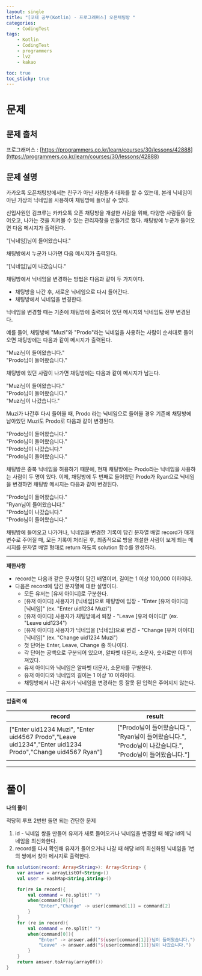 ```yaml
---
layout: single
title: "[코테 공부(Kotlin) - 프로그래머스] 오픈채팅방 "
categories: 
    - CodingTest
tags:
    - Kotlin
    - CodingTest
    - programmers
    - lv2
    - kakao

toc: true
toc_sticky: true
---
```


# 문제
## 문제 출처
프로그래머스 : [https://programmers.co.kr/learn/courses/30/lessons/42888](https://programmers.co.kr/learn/courses/30/lessons/42888)

## 문제 설명

카카오톡 오픈채팅방에서는 친구가 아닌 사람들과 대화를 할 수 있는데, 본래 닉네임이 아닌 가상의 닉네임을 사용하여 채팅방에 들어갈 수 있다.

신입사원인 김크루는 카카오톡 오픈 채팅방을 개설한 사람을 위해, 다양한 사람들이 들어오고, 나가는 것을 지켜볼 수 있는 관리자창을 만들기로 했다. 채팅방에 누군가 들어오면 다음 메시지가 출력된다.

"[닉네임]님이 들어왔습니다."

채팅방에서 누군가 나가면 다음 메시지가 출력된다.

"[닉네임]님이 나갔습니다."

채팅방에서 닉네임을 변경하는 방법은 다음과 같이 두 가지이다.

- 채팅방을 나간 후, 새로운 닉네임으로 다시 들어간다.
- 채팅방에서 닉네임을 변경한다.

닉네임을 변경할 때는 기존에 채팅방에 출력되어 있던 메시지의 닉네임도 전부 변경된다.

예를 들어, 채팅방에 "Muzi"와 "Prodo"라는 닉네임을 사용하는 사람이 순서대로 들어오면 채팅방에는 다음과 같이 메시지가 출력된다.

"Muzi님이 들어왔습니다."<br>
"Prodo님이 들어왔습니다."

채팅방에 있던 사람이 나가면 채팅방에는 다음과 같이 메시지가 남는다.

"Muzi님이 들어왔습니다."<br>
"Prodo님이 들어왔습니다."<br>
"Muzi님이 나갔습니다."

Muzi가 나간후 다시 들어올 때, Prodo 라는 닉네임으로 들어올 경우 기존에 채팅방에 남아있던 Muzi도 Prodo로 다음과 같이 변경된다.

"Prodo님이 들어왔습니다."<br>
"Prodo님이 들어왔습니다."<br>
"Prodo님이 나갔습니다."<br>
"Prodo님이 들어왔습니다."

채팅방은 중복 닉네임을 허용하기 때문에, 현재 채팅방에는 Prodo라는 닉네임을 사용하는 사람이 두 명이 있다. 이제, 채팅방에 두 번째로 들어왔던 Prodo가 Ryan으로 닉네임을 변경하면 채팅방 메시지는 다음과 같이 변경된다.

"Prodo님이 들어왔습니다."<br>
"Ryan님이 들어왔습니다."<br>
"Prodo님이 나갔습니다."<br>
"Prodo님이 들어왔습니다."

채팅방에 들어오고 나가거나, 닉네임을 변경한 기록이 담긴 문자열 배열 record가 매개변수로 주어질 때, 모든 기록이 처리된 후, 최종적으로 방을 개설한 사람이 보게 되는 메시지를 문자열 배열 형태로 return 하도록 solution 함수를 완성하라.

---

**제한사항**

- record는 다음과 같은 문자열이 담긴 배열이며, 길이는 1 이상 100,000 이하이다.
- 다음은 record에 담긴 문자열에 대한 설명이다.
    + 모든 유저는 [유저 아이디]로 구분한다.
    + [유저 아이디] 사용자가 [닉네임]으로 채팅방에 입장 - "Enter [유저 아이디] [닉네임]" (ex. "Enter uid1234 Muzi")
    + [유저 아이디] 사용자가 채팅방에서 퇴장 - "Leave [유저 아이디]" (ex. "Leave uid1234")
    + [유저 아이디] 사용자가 닉네임을 [닉네임]으로 변경 - "Change [유저 아이디] [닉네임]" (ex. "Change uid1234 Muzi")
    + 첫 단어는 Enter, Leave, Change 중 하나이다.
    + 각 단어는 공백으로 구분되어 있으며, 알파벳 대문자, 소문자, 숫자로만 이루어져있다.
    + 유저 아이디와 닉네임은 알파벳 대문자, 소문자를 구별한다.
    + 유저 아이디와 닉네임의 길이는 1 이상 10 이하이다.
    + 채팅방에서 나간 유저가 닉네임을 변경하는 등 잘못 된 입력은 주어지지 않는다.

---

**입출력 예**

|record|result|
|-|-|
|["Enter uid1234 Muzi", "Enter uid4567 Prodo","Leave uid1234","Enter uid1234 Prodo","Change uid4567 Ryan"] |	["Prodo님이 들어왔습니다.", "Ryan님이 들어왔습니다.", "Prodo님이 나갔습니다.", "Prodo님이 들어왔습니다."]|

---

# 풀이
**나의 풀이**

적당히 루프 2번만 돌면 되는 간단한 문제

1. id - 닉네임 쌍을 만들어 유저가 새로 들어오거나 닉네임을 변경할 때 해당 id의 닉네임을 최신화한다.
2. record를 다시 확인해 유저가 들어오거나 나갈 때 해당 id의 최신화된 닉네임을 1번의 쌍에서 찾아 메시지로 출력한다.



```kotlin
fun solution(record: Array<String>): Array<String> {
    var answer = arrayListOf<String>()
    val user = HashMap<String,String>()

    for(re in record){
        val command = re.split(" ")
        when(command[0]){
            "Enter","Change" -> user[command[1]] = command[2]
        }
    }
    for (re in record){
        val command = re.split(" ")
        when(command[0]){
            "Enter" -> answer.add("${user[command[1]]}님이 들어왔습니다.")
            "Leave" -> answer.add("${user[command[1]]}님이 나갔습니다.")
        }
    }
    return answer.toArray(arrayOf())
}
```